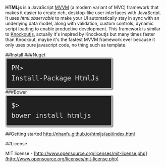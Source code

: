 **HTMLjs** is a JavaScript [MVVM](http://en.wikipedia.org/wiki/Model_View_ViewModel) (a modern variant of MVC) framework that makes it easier to create rich, desktop-like user interfaces with JavaScript. It uses *html.observable* to make your UI automatically stay in sync with an underlying data model, along with validation, custom controls, dynamic script loading to enable productive development. This framework is similar to [Knockoutjs](http://knockoutjs.com), actually it's inspired by Knockoutjs but many times faster than Knockout, maybe it's the fastest MVVM framework ever because it only uses pure javascript code, no thing such as template.

##Install
###Nuget
<code style="width:60%;-webkit-border-radius: 5px;background-color: #202020;border: 4px solid silver;border-radius: 5px;box-shadow: 2px 2px 3px #6e6e6e;color: #e2e2e2;display: block;font: 1.5em 'andale mono','lucida console',monospace;line-height: 1.5em;overflow: auto;padding: 15px;">PM&gt; Install-Package HtmlJs</code>
###Bower
<code style="width:60%;-webkit-border-radius: 5px;background-color: #202020;border: 4px solid silver;border-radius: 5px;box-shadow: 2px 2px 3px #6e6e6e;color: #e2e2e2;display: block;font: 1.5em 'andale mono','lucida console',monospace;line-height: 1.5em;overflow: auto;padding: 15px;">$&gt; bower install htmljs<package></code>

##Getting started
http://nhanfu.github.io/htmljs/api/index.html

##License

MIT license - [http://www.opensource.org/licenses/mit-license.php](http://www.opensource.org/licenses/mit-license.php)
